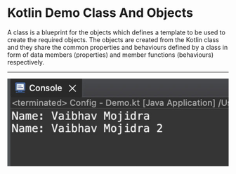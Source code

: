 # Kotlin Demo Class And Objects

A class is a blueprint for the objects which defines a template to be used to create the required objects. The objects are created from the Kotlin class and they share the common properties and behaviours defined by a class in form of data members (properties) and member functions (behaviours) respectively.

___

[![Vaibhav Mojidra - 1.jpeg](https://raw.githubusercontent.com/VaibhavMojidra/Kotlin---Demo-Class-And-Objects/master/output/1.jpeg "Vaibhav Mojidra")](https://vaibhavmojidra.github.io/site/)